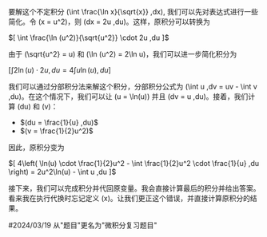 要解这个不定积分 (\int \frac{\ln x}{\sqrt{x}} ,dx), 我们可以先对表达式进行一些简化。令 (x = u^2)，则 (dx = 2u ,du)。这样，原积分可以转换为

$[ \int \frac{\ln (u^2)}{\sqrt{u^2}} \cdot 2u ,du ]$

由于 (\sqrt{u^2} = u) 和 (\ln (u^2) = 2\ln u)，我们可以进一步简化积分为

$[ \int 2\ln(u) \cdot 2u ,du = 4\int u\ln(u) ,du ]$

我们可以通过分部积分法来解这个积分，分部积分公式为 (\int u ,dv = uv - \int v ,du)。在这个情况下，我们可以让 (u = \ln(u)) 并且 (dv = u ,du)。接着，我们计算 (du) 和 (v)：

- $(du = \frac{1}{u} ,du)$
- $(v = \frac{1}{2}u^2)$

因此，原积分变为

$[ 4\left( \ln(u) \cdot \frac{1}{2}u^2 - \int \frac{1}{2}u^2 \cdot \frac{1}{u} ,du \right) = 2u^2\ln(u) - \int u ,du ]$

接下来，我们可以完成积分并代回原变量。我会直接计算最后的积分并给出答案。看来我在执行代换时忘记定义 (x)。让我们更正这个错误，并直接计算原积分的结果。

#2024/03/19 从"题目"更名为"微积分复习题目"